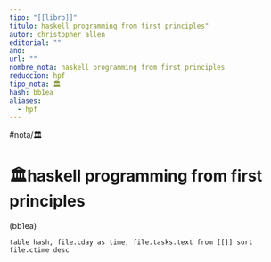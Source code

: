 ```yaml
---
tipo: "[[libro]]"
titulo: haskell programming from first principles"
autor: christopher allen
editorial: ""
ano: 
url: ""
nombre_nota: haskell programming from first principles
reduccion: hpf
tipo_nota: 🏛️
hash: bb1ea
aliases:
  - hpf
---
```




#nota/🏛️



# 🏛️haskell programming from first principles
<div class="hash">(bb1ea)</div>

```dataview
table hash, file.cday as time, file.tasks.text from [[]] sort file.ctime desc

```















